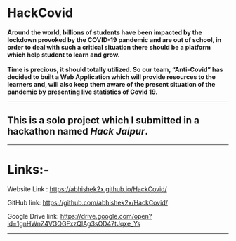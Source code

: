 # HackCovid


**Around the world, billions of students have been impacted by the lockdown provoked by the COVID-19 pandemic and are out of school, in order to deal with such a critical situation there should be a platform which help student to learn and grow.<br/> <br/> Time is precious, it should totally utilized. So our team, “Anti-Covid” has decided to built a Web Application which will provide resources to the learners and, will also keep them aware of the present situation of the pandemic by presenting live statistics of Covid 19.**

***

## This is a solo project which I submitted in a hackathon named *Hack Jaipur*.

***

# Links:- 

Website Link : https://abhishek2x.github.io/HackCovid/

GitHub link: https://github.com/abhishek2x/HackCovid/

Google Drive link: 
https://drive.google.com/open?id=1gnHWnZ4VGQGFxzQlAg3sOD47tJqxe_Ys

***
